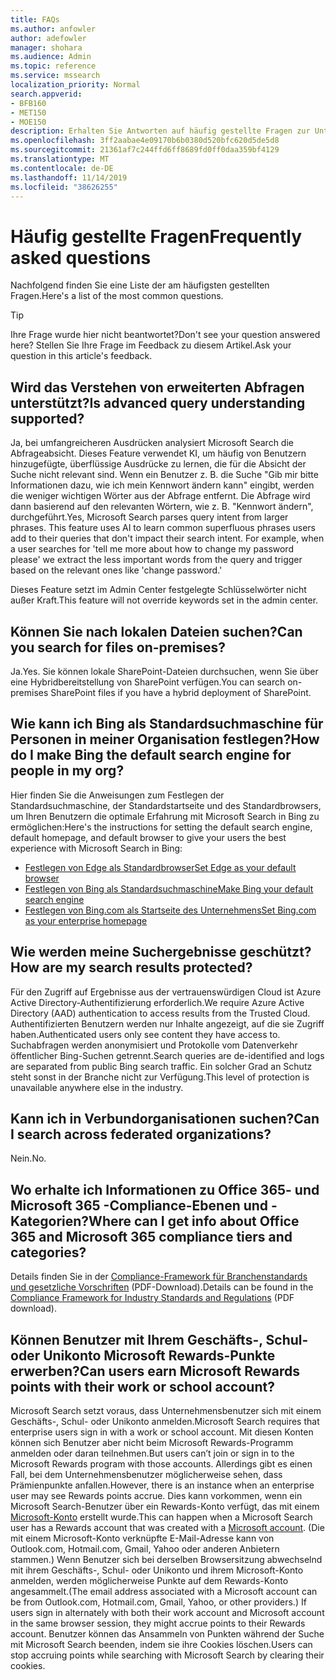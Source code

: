 ```yaml
---
title: FAQs
ms.author: anfowler
author: adefowler
manager: shohara
ms.audience: Admin
ms.topic: reference
ms.service: mssearch
localization_priority: Normal
search.appverid:
- BFB160
- MET150
- MOE150
description: Erhalten Sie Antworten auf häufig gestellte Fragen zur Unternehmenssuche und zu Microsoft Search
ms.openlocfilehash: 3ff2aabae4e09170b6b0380d520bfc620d5de5d8
ms.sourcegitcommit: 21361af7c244ffd6ff8689fd0ff0daa359bf4129
ms.translationtype: MT
ms.contentlocale: de-DE
ms.lasthandoff: 11/14/2019
ms.locfileid: "38626255"
---
```

# <a name="frequently-asked-questions"></a><span data-ttu-id="6da99-103">Häufig gestellte Fragen</span><span class="sxs-lookup"><span data-stu-id="6da99-103">Frequently asked questions</span></span>

<span data-ttu-id="6da99-104">Nachfolgend finden Sie eine Liste der am häufigsten gestellten Fragen.</span><span class="sxs-lookup"><span data-stu-id="6da99-104">Here's a list of the most common questions.</span></span>

> [!TIP]
> <span data-ttu-id="6da99-105">Ihre Frage wurde hier nicht beantwortet?</span><span class="sxs-lookup"><span data-stu-id="6da99-105">Don't see your question answered here?</span></span> <span data-ttu-id="6da99-106">Stellen Sie Ihre Frage im Feedback zu diesem Artikel.</span><span class="sxs-lookup"><span data-stu-id="6da99-106">Ask your question in this article's feedback.</span></span>

## <a name="is-advanced-query-understanding-supported"></a><span data-ttu-id="6da99-107">Wird das Verstehen von erweiterten Abfragen unterstützt?</span><span class="sxs-lookup"><span data-stu-id="6da99-107">Is advanced query understanding supported?</span></span>

<span data-ttu-id="6da99-p102">Ja, bei umfangreicheren Ausdrücken analysiert Microsoft Search die Abfrageabsicht. Dieses Feature verwendet KI, um häufig von Benutzern hinzugefügte, überflüssige Ausdrücke zu lernen, die für die Absicht der Suche nicht relevant sind. Wenn ein Benutzer z. B. die Suche "Gib mir bitte Informationen dazu, wie ich mein Kennwort ändern kann" eingibt, werden die weniger wichtigen Wörter aus der Abfrage entfernt. Die Abfrage wird dann basierend auf den relevanten Wörtern, wie z. B. "Kennwort ändern", durchgeführt.</span><span class="sxs-lookup"><span data-stu-id="6da99-p102">Yes, Microsoft Search parses query intent from larger phrases. This feature uses AI to learn common superfluous phrases users add to their queries that don't impact their search intent. For example, when a user searches for 'tell me more about how to change my password please' we extract the less important words from the query and trigger based on the relevant ones like 'change password.'</span></span>
  
<span data-ttu-id="6da99-111">Dieses Feature setzt im Admin Center festgelegte Schlüsselwörter nicht außer Kraft.</span><span class="sxs-lookup"><span data-stu-id="6da99-111">This feature will not override keywords set in the admin center.</span></span>
  
## <a name="can-you-search-for-files-on-premises"></a><span data-ttu-id="6da99-112">Können Sie nach lokalen Dateien suchen?</span><span class="sxs-lookup"><span data-stu-id="6da99-112">Can you search for files on-premises?</span></span>

<span data-ttu-id="6da99-113">Ja.</span><span class="sxs-lookup"><span data-stu-id="6da99-113">Yes.</span></span> <span data-ttu-id="6da99-114">Sie können lokale SharePoint-Dateien durchsuchen, wenn Sie über eine Hybridbereitstellung von SharePoint verfügen.</span><span class="sxs-lookup"><span data-stu-id="6da99-114">You can search on-premises SharePoint files if you have a hybrid deployment of SharePoint.</span></span>
  
## <a name="how-do-i-make-bing-the-default-search-engine-for-people-in-my-org"></a><span data-ttu-id="6da99-115">Wie kann ich Bing als Standardsuchmaschine für Personen in meiner Organisation festlegen?</span><span class="sxs-lookup"><span data-stu-id="6da99-115">How do I make Bing the default search engine for people in my org?</span></span>

<span data-ttu-id="6da99-116">Hier finden Sie die Anweisungen zum Festlegen der Standardsuchmaschine, der Standardstartseite und des Standardbrowsers, um Ihren Benutzern die optimale Erfahrung mit Microsoft Search in Bing zu ermöglichen:</span><span class="sxs-lookup"><span data-stu-id="6da99-116">Here's the instructions for setting the default search engine, default homepage, and default browser to give your users the best experience with Microsoft Search in Bing:</span></span>

- [<span data-ttu-id="6da99-117">Festlegen von Edge als Standardbrowser</span><span class="sxs-lookup"><span data-stu-id="6da99-117">Set Edge as your default browser</span></span>](set-default-browser.md)
- [<span data-ttu-id="6da99-118">Festlegen von Bing als Standardsuchmaschine</span><span class="sxs-lookup"><span data-stu-id="6da99-118">Make Bing your default search engine</span></span>](set-default-search-engine.md)
- [<span data-ttu-id="6da99-119">Festlegen von Bing.com als Startseite des Unternehmens</span><span class="sxs-lookup"><span data-stu-id="6da99-119">Set Bing.com as your enterprise homepage</span></span>](set-default-homepage.md)

  
## <a name="how-are-my-search-results-protected"></a><span data-ttu-id="6da99-120">Wie werden meine Suchergebnisse geschützt?</span><span class="sxs-lookup"><span data-stu-id="6da99-120">How are my search results protected?</span></span>

<span data-ttu-id="6da99-121">Für den Zugriff auf Ergebnisse aus der vertrauenswürdigen Cloud ist Azure Active Directory-Authentifizierung erforderlich.</span><span class="sxs-lookup"><span data-stu-id="6da99-121">We require Azure Active Directory (AAD) authentication to access results from the Trusted Cloud.</span></span> <span data-ttu-id="6da99-122">Authentifizierten Benutzern werden nur Inhalte angezeigt, auf die sie Zugriff haben.</span><span class="sxs-lookup"><span data-stu-id="6da99-122">Authenticated users only see content they have access to.</span></span> <span data-ttu-id="6da99-123">Suchabfragen werden anonymisiert und Protokolle vom Datenverkehr öffentlicher Bing-Suchen getrennt.</span><span class="sxs-lookup"><span data-stu-id="6da99-123">Search queries are de-identified and logs are separated from public Bing search traffic.</span></span> <span data-ttu-id="6da99-124">Ein solcher Grad an Schutz steht sonst in der Branche nicht zur Verfügung.</span><span class="sxs-lookup"><span data-stu-id="6da99-124">This level of protection is unavailable anywhere else in the industry.</span></span>

## <a name="can-i-search-across-federated-organizations"></a><span data-ttu-id="6da99-125">Kann ich in Verbundorganisationen suchen?</span><span class="sxs-lookup"><span data-stu-id="6da99-125">Can I search across federated organizations?</span></span>

<span data-ttu-id="6da99-126">Nein.</span><span class="sxs-lookup"><span data-stu-id="6da99-126">No.</span></span>

## <a name="where-can-i-get-info-about-office-365-and-microsoft-365-compliance-tiers-and-categories"></a><span data-ttu-id="6da99-127">Wo erhalte ich Informationen zu Office 365- und Microsoft 365 -Compliance-Ebenen und -Kategorien?</span><span class="sxs-lookup"><span data-stu-id="6da99-127">Where can I get info about Office 365 and Microsoft 365 compliance tiers and categories?</span></span>

<span data-ttu-id="6da99-128">Details finden Sie in der [Compliance-Framework für Branchenstandards und gesetzliche Vorschriften](https://download.microsoft.com/download/B/2/7/B27B3EF3-8849-4C18-8BA4-5AD755728620/Compliance%20Framework_customer%20guidance.pdf) (PDF-Download).</span><span class="sxs-lookup"><span data-stu-id="6da99-128">Details can be found in the [Compliance Framework for Industry Standards and Regulations](https://download.microsoft.com/download/B/2/7/B27B3EF3-8849-4C18-8BA4-5AD755728620/Compliance%20Framework_customer%20guidance.pdf) (PDF download).</span></span>

## <a name="can-users-earn-microsoft-rewards-points-with-their-work-or-school-account"></a><span data-ttu-id="6da99-129">Können Benutzer mit Ihrem Geschäfts-, Schul- oder Unikonto Microsoft Rewards-Punkte erwerben?</span><span class="sxs-lookup"><span data-stu-id="6da99-129">Can users earn Microsoft Rewards points with their work or school account?</span></span>

<span data-ttu-id="6da99-130">Microsoft Search setzt voraus, dass Unternehmensbenutzer sich mit einem Geschäfts-, Schul- oder Unikonto anmelden.</span><span class="sxs-lookup"><span data-stu-id="6da99-130">Microsoft Search requires that enterprise users sign in with a work or school account.</span></span> <span data-ttu-id="6da99-131">Mit diesen Konten können sich Benutzer aber nicht beim Microsoft Rewards-Programm anmelden oder daran teilnehmen.</span><span class="sxs-lookup"><span data-stu-id="6da99-131">But users can’t join or sign in to the Microsoft Rewards program with those accounts.</span></span> <span data-ttu-id="6da99-132">Allerdings gibt es einen Fall, bei dem Unternehmensbenutzer möglicherweise sehen, dass Prämienpunkte anfallen.</span><span class="sxs-lookup"><span data-stu-id="6da99-132">However, there is an instance when an enterprise user may see Rewards points accrue.</span></span> <span data-ttu-id="6da99-133">Dies kann vorkommen, wenn ein Microsoft Search-Benutzer über ein Rewards-Konto verfügt, das mit einem <a href="https://www.microsoft.com/en-us/welcome?rtc=1">Microsoft-Konto</a> erstellt wurde.</span><span class="sxs-lookup"><span data-stu-id="6da99-133">This can happen when a Microsoft Search user has a Rewards account that was created with a <a href="https://www.microsoft.com/en-us/welcome?rtc=1">Microsoft account</a>.</span></span> <span data-ttu-id="6da99-134">(Die mit einem Microsoft-Konto verknüpfte E-Mail-Adresse kann von Outlook.com, Hotmail.com, Gmail, Yahoo oder anderen Anbietern stammen.) Wenn Benutzer sich bei derselben Browsersitzung abwechselnd mit ihrem Geschäfts-, Schul- oder Unikonto und ihrem Microsoft-Konto anmelden, werden möglicherweise Punkte auf dem Rewards-Konto angesammelt.</span><span class="sxs-lookup"><span data-stu-id="6da99-134">(The email address associated with a Microsoft account can be from Outlook.com, Hotmail.com, Gmail, Yahoo, or other providers.) If users sign in alternately with both their work account and Microsoft account in the same browser session, they might accrue points to their Rewards account.</span></span> <span data-ttu-id="6da99-135">Benutzer können das Ansammeln von Punkten während der Suche mit Microsoft Search beenden, indem sie ihre Cookies löschen.</span><span class="sxs-lookup"><span data-stu-id="6da99-135">Users can stop accruing points while searching with Microsoft Search by clearing their cookies.</span></span> 


